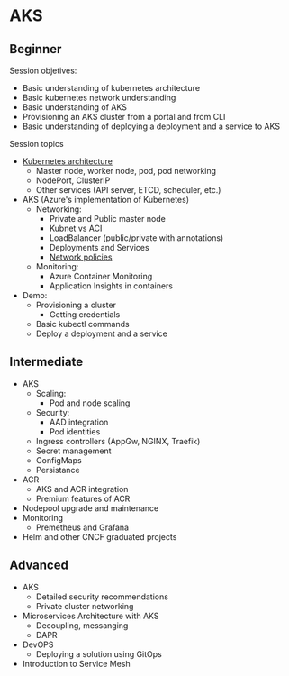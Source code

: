 # AKS

## Beginner

Session objetives:
- Basic understanding of kubernetes architecture
- Basic kubernetes network understanding
- Basic understanding of AKS
- Provisioning an AKS cluster from a portal and from CLI
- Basic understanding of deploying a deployment and a service to AKS

Session topics

- [Kubernetes architecture](https://docs.microsoft.com/en-us/azure/aks/concepts-clusters-workloads)
  - Master node, worker node, pod, pod networking
  - NodePort, ClusterIP
  - Other services (API server, ETCD, scheduler, etc.)
- AKS (Azure's implementation of Kubernetes)
  - Networking: 
    - Private and Public master node
    - Kubnet vs ACI
    - LoadBalancer (public/private with annotations)
    - Deployments and Services    
    - [Network policies](https://docs.microsoft.com/en-us/azure/aks/use-network-policies)
  - Monitoring:
    - Azure Container Monitoring
    - Application Insights in containers
- Demo:
  - Provisioning a cluster
    - Getting credentials
  - Basic kubectl commands
  - Deploy a deployment and a service

## Intermediate

- AKS
  - Scaling:
    - Pod and node scaling 
  - Security: 
    - AAD integration
    - Pod identities
  - Ingress controllers (AppGw, NGINX, Traefik)
  - Secret management
  - ConfigMaps
  - Persistance
- ACR
  - AKS and ACR integration
  - Premium features of ACR
- Nodepool upgrade and maintenance
- Monitoring
  - Premetheus and Grafana
- Helm and other CNCF graduated projects

## Advanced

- AKS
  - Detailed security recommendations
  - Private cluster networking
- Microservices Architecture with AKS
  - Decoupling, messanging
  - DAPR
- DevOPS
  - Deploying a solution using GitOps
- Introduction to Service Mesh
